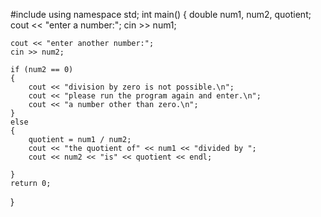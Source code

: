 #include <iostream>
using namespace std;
int main()
{
	double num1, num2, quotient;
	cout << "enter a number:";
	cin >> num1;

	cout << "enter another number:";
	cin >> num2;

	if (num2 == 0)
	{
		cout << "division by zero is not possible.\n";
		cout << "please run the program again and enter.\n";
		cout << "a number other than zero.\n";
	}
	else
	{
		quotient = num1 / num2;
		cout << "the quotient of" << num1 << "divided by ";
		cout << num2 << "is" << quotient << endl;

	}
	return 0;
}

